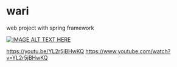 # wari
web project with spring framework

[![IMAGE ALT TEXT HERE](https://img.youtube.com/vi/YL2r5jBHwKQ/0.jpg)](https://www.youtube.com/watch?v=YL2r5jBHwKQ)

https://youtu.be/YL2r5jBHwKQ
https://www.youtube.com/watch?v=YL2r5jBHwKQ
